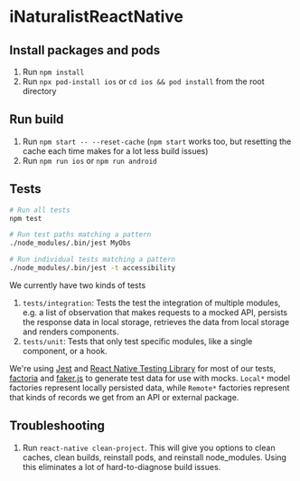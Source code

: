 # iNaturalistReactNative

## Install packages and pods
1. Run `npm install`
2. Run `npx pod-install ios` or `cd ios && pod install` from the root directory

## Run build
1. Run `npm start -- --reset-cache` (`npm start` works too, but resetting the cache each time makes for a lot less build issues)
2. Run `npm run ios` or `npm run android`

## Tests
```bash
# Run all tests
npm test

# Run test paths matching a pattern
./node_modules/.bin/jest MyObs

# Run individual tests matching a pattern
./node_modules/.bin/jest -t accessibility
```

We currently have two kinds of tests
1. `tests/integration`: Tests the test the integration of multiple modules, e.g. a list of observation that makes requests to a mocked API, persists the response data in local storage, retrieves the data from local storage and renders components.
1. `tests/unit`: Tests that only test specific modules, like a single component, or a hook.

We're using [Jest](https://jestjs.io/) and [React Native Testing Library](https://callstack.github.io/react-native-testing-library/) for most of our tests, [factoria](https://github.com/phanan/factoria) and [faker.js](https://github.com/Marak/faker.js/) to generate test data for use with mocks. `Local*` model factories represent locally persisted data, while `Remote*` factories represent that kinds of records we get from an API or external package.

## Troubleshooting
1. Run `react-native clean-project`. This will give you options to clean caches, clean builds, reinstall pods, and reinstall node_modules. Using this eliminates a lot of hard-to-diagnose build issues.
